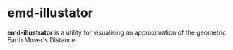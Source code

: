 # emd-illustator

**emd-illustrator** is a utility for visualising an approximation of the geometric Earth Mover's Distance.
